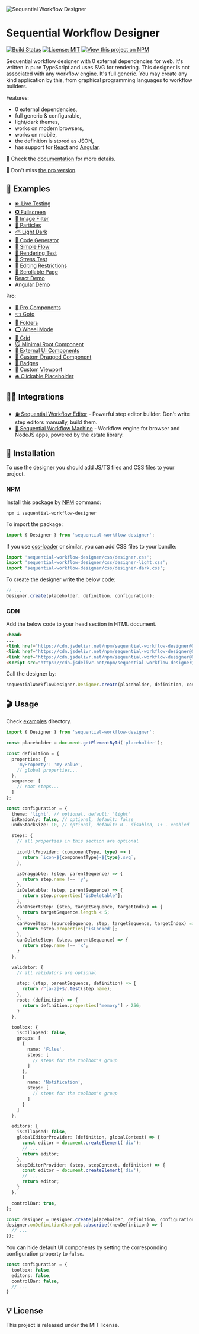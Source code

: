 ![Sequential Workflow Designer](.github/cover.png)

# Sequential Workflow Designer

[![Build Status](https://img.shields.io/endpoint.svg?url=https%3A%2F%2Factions-badge.atrox.dev%2Fb4rtaz%2Fsequential-workflow-designer%2Fbadge%3Fref%3Dmain&style=flat-square)](https://actions-badge.atrox.dev/b4rtaz/sequential-workflow-designer/goto?ref=main) [![License: MIT](https://img.shields.io/github/license/mashape/apistatus.svg?style=flat-square)](/LICENSE) [![View this project on NPM](https://img.shields.io/npm/v/sequential-workflow-designer.svg?style=flat-square)](https://npmjs.org/package/sequential-workflow-designer)

Sequential workflow designer with 0 external dependencies for web. It's written in pure TypeScript and uses SVG for rendering. This designer is not associated with any workflow engine. It's full generic. You may create any kind application by this, from graphical programming languages to workflow builders.

Features:

* 0 external dependencies,
* full generic & configurable,
* light/dark themes,
* works on modern browsers,
* works on mobile,
* the definition is stored as JSON,
* has support for [React](./react/) and [Angular](./angular/designer/).

📝 Check the [documentation](https://nocode-js.com/docs/category/sequential-workflow-designer) for more details.

🤩 Don't miss [the pro version](https://github.com/nocode-js/sequential-workflow-designer-pro-demo).

## 👀 Examples

* [⏩ Live Testing](https://nocode-js.github.io/sequential-workflow-designer/examples/live-testing.html)
* [❎ Fullscreen](https://nocode-js.github.io/sequential-workflow-designer/examples/fullscreen.html)
* [🌅 Image Filter](https://nocode-js.github.io/sequential-workflow-designer/examples/image-filter.html)
* [🔴 Particles](https://nocode-js.github.io/sequential-workflow-designer/examples/particles.html)
* [⛅ Light Dark](https://nocode-js.github.io/sequential-workflow-designer/examples/light-dark.html)
* [🤖 Code Generator](https://nocode-js.github.io/sequential-workflow-designer/examples/code-generator.html)
* [📐 Simple Flow](https://nocode-js.github.io/sequential-workflow-designer/examples/simple-flow.html)
* [🌻 Rendering Test](https://nocode-js.github.io/sequential-workflow-designer/examples/rendering-test.html)
* [🚄 Stress Test](https://nocode-js.github.io/sequential-workflow-designer/examples/stress-test.html)
* [🚪 Editing Restrictions](https://nocode-js.github.io/sequential-workflow-designer/examples/editing-restrictions.html)
* [📜 Scrollable Page](https://nocode-js.github.io/sequential-workflow-designer/examples/scrollable-page.html)
* [React Demo](https://nocode-js.github.io/sequential-workflow-designer/react-app/)
* [Angular Demo](https://nocode-js.github.io/sequential-workflow-designer/angular-app/)

Pro:

* [🤩 Pro Components](https://nocode-js.github.io/sequential-workflow-designer-pro-demo/demos/webpack-pro-app/public/pro-components.html)
* [👈 Goto](https://nocode-js.github.io/sequential-workflow-designer-pro-demo/demos/webpack-pro-app/public/goto.html)
* [📁 Folders](https://nocode-js.github.io/sequential-workflow-designer-pro-demo/demos/webpack-pro-app/public/folders.html)
* [⭕ Wheel Mode](https://nocode-js.github.io/sequential-workflow-designer-pro-demo/demos/webpack-pro-app/public/wheel-mode.html)
* [💠 Grid](https://nocode-js.github.io/sequential-workflow-designer-pro-demo/demos/webpack-pro-app/public/grid.html)
* [🐭 Minimal Root Component](https://nocode-js.github.io/sequential-workflow-designer-pro-demo/demos/webpack-pro-app/public/minimal-root-component.html)
* [🦁 External UI Components](https://nocode-js.github.io/sequential-workflow-designer-pro-demo/demos/webpack-pro-app/public/external-ui-components.html)
* [👋 Custom Dragged Component](https://nocode-js.github.io/sequential-workflow-designer-pro-demo/demos/webpack-pro-app/public/custom-dragged-component.html)
* [🔰 Badges](https://nocode-js.github.io/sequential-workflow-designer-pro-demo/demos/webpack-pro-app/public/badges.html)
* [🎩 Custom Viewport](https://nocode-js.github.io/sequential-workflow-designer-pro-demo/demos/webpack-pro-app/public/custom-viewport.html)
* [🛎 Clickable Placeholder](https://nocode-js.github.io/sequential-workflow-designer-pro-demo/demos/webpack-pro-app/public/clickable-placeholder.html)

## 👩‍💻 Integrations

* [⛽ Sequential Workflow Editor](https://github.com/nocode-js/sequential-workflow-editor) - Powerful step editor builder. Don't write step editors manually, build them.
* [🚚 Sequential Workflow Machine](https://github.com/nocode-js/sequential-workflow-machine) - Workflow engine for browser and NodeJS apps, powered by the xstate library.

## 🚀 Installation

To use the designer you should add JS/TS files and CSS files to your project.

### NPM

Install this package by [NPM](https://www.npmjs.com/) command:

`npm i sequential-workflow-designer`

To import the package:

```ts
import { Designer } from 'sequential-workflow-designer';
```

If you use [css-loader](https://webpack.js.org/loaders/css-loader/) or similar, you can add CSS files to your bundle:

```ts
import 'sequential-workflow-designer/css/designer.css';
import 'sequential-workflow-designer/css/designer-light.css';
import 'sequential-workflow-designer/css/designer-dark.css';
```

To create the designer write the below code:

```ts
// ...
Designer.create(placeholder, definition, configuration);
```

### CDN

Add the below code to your head section in HTML document.

```html
<head>
...
<link href="https://cdn.jsdelivr.net/npm/sequential-workflow-designer@0.13.8/css/designer.css" rel="stylesheet">
<link href="https://cdn.jsdelivr.net/npm/sequential-workflow-designer@0.13.8/css/designer-light.css" rel="stylesheet">
<link href="https://cdn.jsdelivr.net/npm/sequential-workflow-designer@0.13.8/css/designer-dark.css" rel="stylesheet">
<script src="https://cdn.jsdelivr.net/npm/sequential-workflow-designer@0.13.8/dist/index.umd.js"></script>
```

Call the designer by:

```js
sequentialWorkflowDesigner.Designer.create(placeholder, definition, configuration);
```

## 🎬 Usage

Check [examples](/examples) directory.

```ts
import { Designer } from 'sequential-workflow-designer';

const placeholder = document.getElementById('placeholder');

const definition = {
  properties: {
    'myProperty': 'my-value',
    // global properties...
  },
  sequence: [
    // root steps...
  ]
};

const configuration = {
  theme: 'light', // optional, default: 'light'
  isReadonly: false, // optional, default: false
  undoStackSize: 10, // optional, default: 0 - disabled, 1+ - enabled

  steps: {
    // all properties in this section are optional

    iconUrlProvider: (componentType, type) => {
      return `icon-${componentType}-${type}.svg`;
    },

    isDraggable: (step, parentSequence) => {
      return step.name !== 'y';
    },
    isDeletable: (step, parentSequence) => {
      return step.properties['isDeletable'];
    },
    canInsertStep: (step, targetSequence, targetIndex) => {
      return targetSequence.length < 5;
    },
    canMoveStep: (sourceSequence, step, targetSequence, targetIndex) => {
      return !step.properties['isLocked'];
    },
    canDeleteStep: (step, parentSequence) => {
      return step.name !== 'x';
    }
  },

  validator: {
    // all validators are optional

    step: (step, parentSequence, definition) => {
      return /^[a-z]+$/.test(step.name);
    },
    root: (definition) => {
      return definition.properties['memory'] > 256;
    }
  },

  toolbox: {
    isCollapsed: false,
    groups: [
      {
        name: 'Files',
        steps: [
          // steps for the toolbox's group
        ]
      },
      {
        name: 'Notification',
        steps: [
          // steps for the toolbox's group
        ]
      }
    ]
  },

  editors: {
    isCollapsed: false,
    globalEditorProvider: (definition, globalContext) => {
      const editor = document.createElement('div');
      // ...
      return editor;
    },
    stepEditorProvider: (step, stepContext, definition) => {
      const editor = document.createElement('div');
      // ...
      return editor;
    }
  },

  controlBar: true,
};

const designer = Designer.create(placeholder, definition, configuration);
designer.onDefinitionChanged.subscribe((newDefinition) => {
  // ...
});
```

You can hide default UI components by setting the corresponding configuration property to `false`.

```ts
const configuration = {
  toolbox: false,
  editors: false,
  controlBar: false,
  // ...
}
```

## 💡 License

This project is released under the MIT license.
